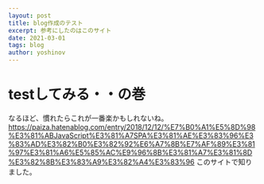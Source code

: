 ```yaml
---
layout: post
title: blog作成のテスト
excerpt: 参考にしたのはこのサイト
date: 2021-03-01
tags: blog
author: yoshinov
---
```


# testしてみる・・の巻
なるほど、慣れたらこれが一番楽かもしれないね。
https://paiza.hatenablog.com/entry/2018/12/12/%E7%B0%A1%E5%8D%98%E3%81%ABJavaScript%E3%81%A7SPA%E3%81%AE%E3%83%96%E3%83%AD%E3%82%B0%E3%82%92%E6%A7%8B%E7%AF%89%E3%81%97%E3%81%A6%E5%85%AC%E9%96%8B%E3%81%A7%E3%81%8D%E3%82%8B%E3%83%A9%E3%82%A4%E3%83%96
このサイトで知りました。
